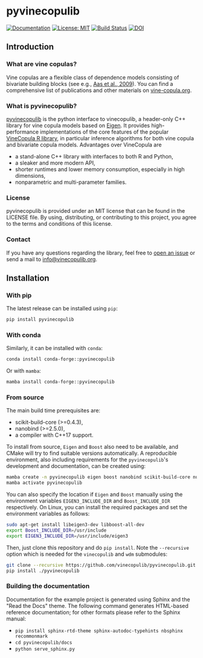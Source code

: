 # pyvinecopulib

[![Documentation](https://img.shields.io/website/http/vinecopulib.github.io/pyvinecopulib.svg)](https://vinecopulib.github.io/pyvinecopulib/)
[![License: MIT](https://img.shields.io/badge/License-MIT-yellow.svg)](https://opensource.org/licenses/MIT)
[![Build Status](https://github.com/vinecopulib/pyvinecopulib/actions/workflows/pypi.yml/badge.svg)](https://github.com/vinecopulib/pyvinecopulib/actions/workflows/pypi.yml)
[![DOI](https://zenodo.org/badge/196999069.svg)](https://zenodo.org/badge/latestdoi/196999069)

## Introduction

### What are vine copulas?

Vine copulas are a flexible class of dependence models consisting of bivariate
building blocks (see e.g.,
[Aas et al., 2009](https://mediatum.ub.tum.de/doc/1083600/1083600.pdf)).
You can find a comprehensive list of publications and other materials on
[vine-copula.org](http://vine-copula.org).

### What is pyvinecopulib?

[pyvinecopulib](https://vinecopulib.github.io/pyvinecopulib/) is the python interface to vinecopulib, a header-only C++ library for vine copula models based on
[Eigen](http://eigen.tuxfamily.org/index.php?title=Main_Page). It provides
high-performance implementations of the core features of the popular
[VineCopula R library](https://github.com/tnagler/VineCopula), in particular
inference algorithms for both vine copula and bivariate copula models.
Advantages over VineCopula are  

* a stand-alone C++ library with interfaces to both R and Python,
* a sleaker and more modern API,
* shorter runtimes and lower memory consumption, especially in high dimensions,
* nonparametric and multi-parameter families.

### License

pyvinecopulib is provided under an MIT license that can be found in the LICENSE
file. By using, distributing, or contributing to this project, you agree to the
terms and conditions of this license.

### Contact

If you have any questions regarding the library, feel free to
[open an issue](https://github.com/pyvinecopulib/pyvinecopulib/issues/new) or
send a mail to <info@vinecopulib.org>.

## Installation

### With pip

The latest release can be installed using `pip`:

```bash
pip install pyvinecopulib
```

### With conda

Similarly, it can be installed with `conda`:

```bash
conda install conda-forge::pyvinecopulib
```

Or with `mamba`:

```bash
mamba install conda-forge::pyvinecopulib
```

### From source

The main build time prerequisites are:

* scikit-build-core (>=0.4.3),
* nanobind (>=2.5.0),
* a compiler with C++17 support.

To install from source, `Eigen` and `Boost` also need to be available, and CMake will try to find suitable versions automatically.
A reproducible environment, also including requirements for the `pyvinecopulib`'s development and documentation, can be created using:

```bash
mamba create -n pyvinecopulib eigen boost nanobind scikit-build-core numpy pydot networkx matplotlib mypy ruff pytest sphinx-rtd-theme sphinx-autodoc-typehints nbsphinx myst-parser python=3.11
mamba activate pyvinecopulib
```

You can also specify the location if `Eigen` and `Boost` manually using the environment variables `EIGEN3_INCLUDE_DIR` and `Boost_INCLUDE_DIR` respectively.
On Linux, you can install the required packages and set the environment variables as follows:

```bash
sudo apt-get install libeigen3-dev libboost-all-dev
export Boost_INCLUDE_DIR=/usr/include
export EIGEN3_INCLUDE_DIR=/usr/include/eigen3
```

Then, just clone this repository and do `pip install`.
Note the `--recursive` option which is needed for the `vinecopulib` and `wdm` submodules:

```bash
git clone --recursive https://github.com/vinecopulib/pyvinecopulib.git
pip install ./pyvinecopulib
```


### Building the documentation

Documentation for the example project is generated using Sphinx and the "Read the Docs" theme.
The following command generates HTML-based reference documentation; for other
formats please refer to the Sphinx manual:

* `pip install sphinx-rtd-theme sphinx-autodoc-typehints nbsphinx recommonmark`
* `cd pyvinecopulib/docs`
* `python serve_sphinx.py`
